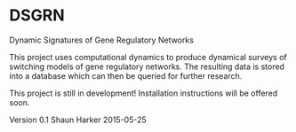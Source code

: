 # DSGRN
Dynamic Signatures of Gene Regulatory Networks

This project uses computational dynamics to produce
dynamical surveys of switching models of gene regulatory 
networks. The resulting data is stored into a database
which can then be queried for further research.

This project is still in development!
Installation instructions will be offered soon.

Version 0.1
Shaun Harker
2015-05-25

